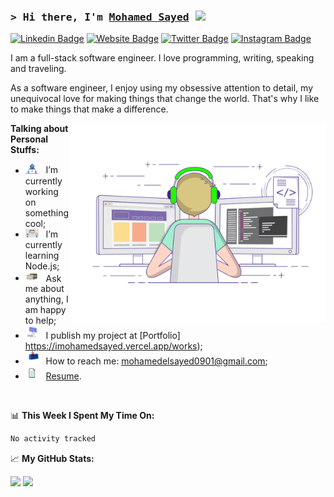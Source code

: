 ### <samp>&gt; Hi there, I'm <a href="https://imohamedsayed.vercel.app/" target="_blank">Mohamed Sayed</a> <img src="https://media.giphy.com/media/hvRJCLFzcasrR4ia7z/giphy.gif" width="25"> </samp>

[![Linkedin Badge](https://img.shields.io/badge/-LinkedIn-0e76a8?style=flat-square&logo=Linkedin&logoColor=white)](https://www.linkedin.com/in/imohamedsayed/)
[![Website Badge](https://img.shields.io/badge/Website-3b5998?style=flat-square&logo=google-chrome&logoColor=white)](https://imohamedsayed.vercel.app/)
[![Twitter Badge](https://img.shields.io/badge/-Twitter-00acee?style=flat-square&logo=Twitter&logoColor=white)](https://twitter.com/Eldbeany)
[![Instagram Badge](https://img.shields.io/badge/-Instagram-e4405f?style=flat-square&logo=Instagram&logoColor=white)](https://www.instagram.com/eldbeany/)

I am a full-stack software engineer. I love programming, writing, speaking and traveling.

As a software engineer, I enjoy using my obsessive attention to detail, my unequivocal love for making things that change the world. That's why I like to make things that make a difference.

<img align="right" alt="GIF" src="./assets/coding.gif?raw=true" width="408" height="318" />


**Talking about Personal Stuffs:**

- <img src="./assets/developer.gif?raw=true" width="21" />&nbsp;&nbsp; I’m currently working on something cool;
- <img src="./assets/lightning.gif?raw=true" width="21" />&nbsp;&nbsp; I’m currently learning Node.js;
- <img src="./assets/message.gif?raw=true" width="21" />&nbsp;&nbsp; Ask me about anything, I am happy to help;
- <img src="./assets/laptop.gif?raw=true" width="21" />&nbsp;&nbsp; I publish my project at [Portfolio] https://imohamedsayed.vercel.app/works);
- <img src="./assets/letterbox.gif?raw=true" width="21" />&nbsp;&nbsp; How to reach me: mohamedelsayed0901@gmail.com;
- <img src="./assets/doc.gif?raw=true" width="21" />&nbsp;&nbsp; [Resume](https://drive.google.com/file/d/1ikqu4Onu_PgixUyPkx-N5t9MlY_5nsuR/view?usp=drive_link).

</br>

📊 **This Week I Spent My Time On:**

<!--START_SECTION:waka-->

```txt
No activity tracked
```

<!--END_SECTION:waka-->

📈 **My GitHub Stats:**

<p>
  <img height="180em" src="https://github-readme-stats.vercel.app/api?username=imohamedsayed&show_icons=true&hide_border=true&&count_private=true&include_all_commits=true" />
  <img height="180em" src="https://github-readme-stats.vercel.app/api/top-langs?username=imohamedsayed&exclude_repo=KNN-Image-Classification&show_icons=true&hide_border=true&layout=compact&langs_count=8"/>
</p>
